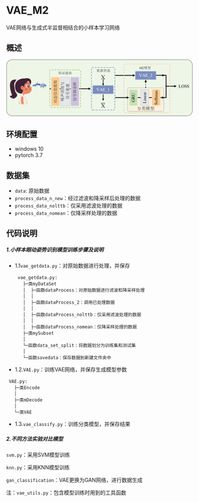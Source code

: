 VAE_M2
===

VAE网络与生成式半监督相结合的小样本学习网络



## 概述

![绘图2](https://github.com/tsuki-28/VAE_M2/blob/main/img/%E7%BB%98%E5%9B%BE2.png)

## 环境配置

- windows 10
- pytorch 3.7

## 数据集

- `data`: 原始数据
- `process_data_n_new`：经过滤波和降采样后处理的数据
- `process_data_nolttb`：仅采用滤波处理的数据
- `process_data_nomean`：仅降采样处理的数据

## 代码说明

##### 1.小样本眼动姿势识别模型训练步骤及说明

- 1.1`vae_getdata.py`：对原始数据进行处理，并保存

  ```
   vae_getdata.py:
     ├─类myDataSet
     │  ├─函数dataProcess：对原始数据进行滤波和降采样处理
     │  │  
     │  ├─函数dataProcess_2：调用已处理数据
     │  │  
     │  ├─函数dataProcess_nolttb：仅采用滤波处理的数据
     │  │  
     │  ├─函数dataProcess_nomean：仅降采样处理的数据
     ├─类mySubset
     │
     └─函数data_set_split：将数据划分为训练集和测试集
     │ 
     └─函数savedata：保存数据到新建文件夹中
  ```

  

- 1.2.`VAE.py`：训练VAE网络，并保存生成模型参数

```
 VAE.py:
   ├─类Encode
   │  
   ├─类mDecode
   │
   └─类VAE
```

- 1.3.`vae_classify.py`：训练分类模型，并保存结果

##### 2.不同方法实验对比模型

`svm.py`：采用SVM模型训练

`knn.py`：采用KNN模型训练

`gan_classification`：VAE更换为GAN网络，进行数据生成

注：`vae_utils.py`：包含模型训练时用到的工具函数







